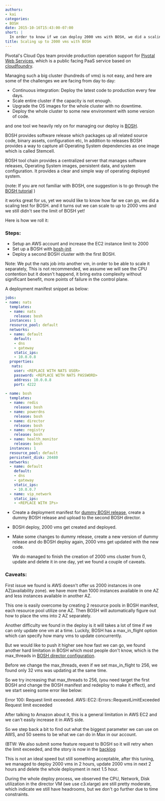 ```yaml
---
authors: 
- kai
categories:
- BOSH
date: 2015-10-16T15:43:00-07:00
short: |
  In order to know if we can deploy 2000 vms with BOSH, we did a scaling test and this blog post list how we did it and the caveats we found.
title: Scaling up to 2000 vms with BOSH
---
```


Pivotal's Cloud Ops team provide production operation support for [Pivotal Web Services](https://run.pivotal.io/), which is a public facing PaaS service based on [cloudfoundry](https://github.com/cloudfoundry).

Managing such a big cluster (hundreds of vms) is not easy, and here are some of the challenges we are facing from day to day:

* Continuous integration: Deploy the latest code to production every few days.
* Scale entire cluster if the capacity is not enough.
* Upgrade the OS images for the whole cluster with no downtime.
* Deploy the whole cluster to some new environment with some version of code.

and one tool we heavily rely on for managing our deploy is [BOSH](http://bosh.io/).

BOSH provides software release which packages up all related source code, binary assets, configuration etc, In addition to releases BOSH provides a way to capture all Operating System dependencies as one image which is called Stemcell.

BOSH tool chain provides a centralized server that manages software releases, Operating System images, persistent data, and system configuration. It provides a clear and simple way of operating deployed system.

(note: If you are not familiar with BOSH, one suggestion is to go through the [BOSH tutorial](http://mariash.github.io/learn-bosh/#introduction) )

it works great for us, yet we would like to know how far we can go, we did a scaling test for BOSH. and it turns out we can scale to up to 2000 vms and we still didn't see the limit of BOSH yet!

Here is how we roll it:

### Steps:

* Setup an AWS account and increase the EC2 instance limit to 2000
* Set up a BOSH with [bosh-init](https://bosh.io/docs/using-bosh-init.html)
* Deploy a second BOSH cluster with the first BOSH.

Note: We put the nats job into another vm, in order to be able to scale it separately,
This is not recommended, we assume we will see the CPU contention but it doesn't happend,
it bring extra complexity without significant benefit, more points of failure in the control plane.

A deployment manifest snippet as below:
```yaml
jobs:
- name: nats
  templates:
  - name: nats
    release: bosh
  instances: 1
  resource_pool: default
  networks:
  - name: default
    default:
    - dns
    - gateway
    static_ips:
    - 10.0.0.8
  properties:
   nats:
    user: <REPLACE WITH NATS USER>
    password: <REPLACE WITH NATS PASSWORD>
    address: 10.0.0.8
    port: 4222
 
- name: bosh
  templates:
  - name: redis
    release: bosh
  - name: powerdns
    release: bosh
  - name: director
    release: bosh
  - name: registry
    release: bosh
  - name: health_monitor
    release: bosh
  instances: 1
  resource_pool: default
  persistent_disk: 20480
  networks:
  - name: default
    default:
    - dns
    - gateway
    static_ips:
    - 10.0.0.7
  - name: vip_network
    static_ips:
    - <REPLACE WITH IPs>
```

* Create a deployment manifest for [dummy BOSH release](https://github.com/pivotal-cf-experimental/dummy-boshrelease), create a dummy BOSH release and upload to the second BOSH director. 
* BOSH deploy, 2000 vms get created and deployed.
* Make some changes to dummy release, create a new version of dummy release and do BOSH deploy again, 2000 vms get updated with the new code.

   We do managed to finish the creation of 2000 vms cluster from 0, update and delete it in one day, yet we found a couple of caveats.

### Caveats:

First issue we found is AWS doesn't offer us 2000 instances in one AZ(availability zone). we have more than 1000 instances available in one AZ and less instances available in another AZ.

This one is easily overcome by creating 2 resource pools in BOSH manifest, each resource pool utilize one AZ. Then BOSH will automatically figure out how to place the vms into 2 AZ separately.

Another difficulty we found in the deploy is it will takes a lot of time if we can only update one vm at a time. Luckily, BOSH has a max_in_flight option which can specify how many vms to update concurrently. 

But we would like to push it higher see how fast we can go, we found another hard limitation in BOSH which most people don't know, which is the max_threads in [BOSH director configuration](https://github.com/cloudfoundry/bosh/blob/master/release/jobs/director/spec#L73).

Before we change the max_threads, even if we set max_in_flight to 256, we found only 32 vms was updating at the same time.

So we try increasing that max_threads to 256, (you need target the first BOSH and change the BOSH manifest and redeploy to make it effect), and we start seeing some error like below:

Error 100: Request limit exceeded.
AWS::EC2::Errors::RequestLimitExceeded Request limit exceeded
 
After talking to Amazon about it, this is a general limitation in AWS EC2 and we can't easily increase it in AWS side.
 
So we step back a bit to find out what the biggest parameter we can use on AWS, and 50 seems to be what we can do in Max in our account.

(BTW: We also submit some feature request to BOSH so it will retry when the limit exceeded, 
and the story is now in the [backlog](https://www.pivotaltracker.com/n/projects/956238/stories/103449734)

This is not an ideal speed but still something acceptable, after this tuning, we managed to deploy 2000 vms in 2 hours, update 2000 vms in next 2 hours and delete the whole deployment in next 1.5 hour.

During the whole deploy process, we observed the CPU, Network, Disk utilization in the director VM (we use c3.xlarge) are still pretty moderate, which indicate we still have headrooms, but we don't go further due to time constraints.

